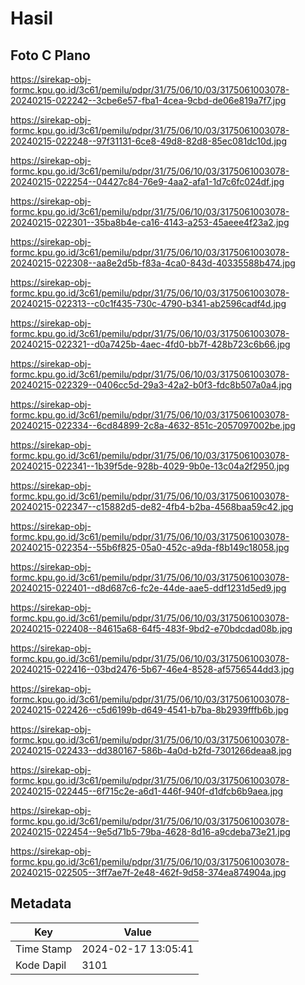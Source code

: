 # Hasil

## Foto C Plano

https://sirekap-obj-formc.kpu.go.id/3c61/pemilu/pdpr/31/75/06/10/03/3175061003078-20240215-022242--3cbe6e57-fba1-4cea-9cbd-de06e819a7f7.jpg

https://sirekap-obj-formc.kpu.go.id/3c61/pemilu/pdpr/31/75/06/10/03/3175061003078-20240215-022248--97f31131-6ce8-49d8-82d8-85ec081dc10d.jpg

https://sirekap-obj-formc.kpu.go.id/3c61/pemilu/pdpr/31/75/06/10/03/3175061003078-20240215-022254--04427c84-76e9-4aa2-afa1-1d7c6fc024df.jpg

https://sirekap-obj-formc.kpu.go.id/3c61/pemilu/pdpr/31/75/06/10/03/3175061003078-20240215-022301--35ba8b4e-ca16-4143-a253-45aeee4f23a2.jpg

https://sirekap-obj-formc.kpu.go.id/3c61/pemilu/pdpr/31/75/06/10/03/3175061003078-20240215-022308--aa8e2d5b-f83a-4ca0-843d-40335588b474.jpg

https://sirekap-obj-formc.kpu.go.id/3c61/pemilu/pdpr/31/75/06/10/03/3175061003078-20240215-022313--c0c1f435-730c-4790-b341-ab2596cadf4d.jpg

https://sirekap-obj-formc.kpu.go.id/3c61/pemilu/pdpr/31/75/06/10/03/3175061003078-20240215-022321--d0a7425b-4aec-4fd0-bb7f-428b723c6b66.jpg

https://sirekap-obj-formc.kpu.go.id/3c61/pemilu/pdpr/31/75/06/10/03/3175061003078-20240215-022329--0406cc5d-29a3-42a2-b0f3-fdc8b507a0a4.jpg

https://sirekap-obj-formc.kpu.go.id/3c61/pemilu/pdpr/31/75/06/10/03/3175061003078-20240215-022334--6cd84899-2c8a-4632-851c-2057097002be.jpg

https://sirekap-obj-formc.kpu.go.id/3c61/pemilu/pdpr/31/75/06/10/03/3175061003078-20240215-022341--1b39f5de-928b-4029-9b0e-13c04a2f2950.jpg

https://sirekap-obj-formc.kpu.go.id/3c61/pemilu/pdpr/31/75/06/10/03/3175061003078-20240215-022347--c15882d5-de82-4fb4-b2ba-4568baa59c42.jpg

https://sirekap-obj-formc.kpu.go.id/3c61/pemilu/pdpr/31/75/06/10/03/3175061003078-20240215-022354--55b6f825-05a0-452c-a9da-f8b149c18058.jpg

https://sirekap-obj-formc.kpu.go.id/3c61/pemilu/pdpr/31/75/06/10/03/3175061003078-20240215-022401--d8d687c6-fc2e-44de-aae5-ddf1231d5ed9.jpg

https://sirekap-obj-formc.kpu.go.id/3c61/pemilu/pdpr/31/75/06/10/03/3175061003078-20240215-022408--84615a68-64f5-483f-9bd2-e70bdcdad08b.jpg

https://sirekap-obj-formc.kpu.go.id/3c61/pemilu/pdpr/31/75/06/10/03/3175061003078-20240215-022416--03bd2476-5b67-46e4-8528-af5756544dd3.jpg

https://sirekap-obj-formc.kpu.go.id/3c61/pemilu/pdpr/31/75/06/10/03/3175061003078-20240215-022426--c5d6199b-d649-4541-b7ba-8b2939fffb6b.jpg

https://sirekap-obj-formc.kpu.go.id/3c61/pemilu/pdpr/31/75/06/10/03/3175061003078-20240215-022433--dd380167-586b-4a0d-b2fd-7301266deaa8.jpg

https://sirekap-obj-formc.kpu.go.id/3c61/pemilu/pdpr/31/75/06/10/03/3175061003078-20240215-022445--6f715c2e-a6d1-446f-940f-d1dfcb6b9aea.jpg

https://sirekap-obj-formc.kpu.go.id/3c61/pemilu/pdpr/31/75/06/10/03/3175061003078-20240215-022454--9e5d71b5-79ba-4628-8d16-a9cdeba73e21.jpg

https://sirekap-obj-formc.kpu.go.id/3c61/pemilu/pdpr/31/75/06/10/03/3175061003078-20240215-022505--3ff7ae7f-2e48-462f-9d58-374ea874904a.jpg


## Metadata

| Key        | Value               |
| ---------- | ------------------- |
| Time Stamp | 2024-02-17 13:05:41 |
| Kode Dapil | 3101                |



